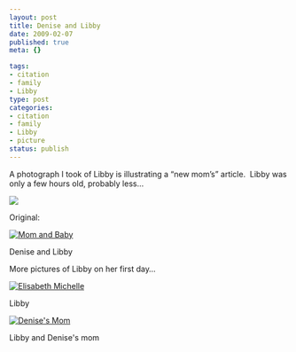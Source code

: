```yaml
--- 
layout: post
title: Denise and Libby
date: 2009-02-07
published: true
meta: {}

tags: 
- citation
- family
- Libby
type: post
categories: 
- citation
- family
- Libby
- picture
status: publish
---
```



A photograph I took of Libby is illustrating a “new mom’s” article.  Libby was only a few hours old, probably less…

  

[![](http://media.eick.us/2011/05/3261116063_8210cb8167_o.png)](http://fitinnj.com/NewParents.aspx) 

  

Original:

  

[![Mom and Baby](http://media.eick.us/2011/05/175220392_755692d0bb.jpg)](http://www.flickr.com/photos/andreweick/175220392/ "Mom and Baby by AndrewEick, on Flickr")

  

Denise and Libby

  

More pictures of Libby on her first day…

 [![Elisabeth Michelle](http://media.eick.us/2011/05/175220301_1b0156ae4d.jpg)](http://www.flickr.com/photos/andreweick/175220301/ "Elisabeth Michelle by AndrewEick, on Flickr")   

Libby

 [![Denise's Mom](http://media.eick.us/2011/05/175220792_655d462fd8.jpg)](http://www.flickr.com/photos/andreweick/175220792/ "Denise's Mom by AndrewEick, on Flickr")   

Libby and Denise's mom

